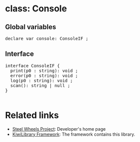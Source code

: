 # class: Console

## Global variables
<pre>
declare var console: ConsoleIF ;
</pre>

## Interface
<pre>
interface ConsoleIF {
  print(p0 : string): void ;
  error(p0 : string): void ;
  log(p0 : string): void ;
  scan(): string | null ;
}

</pre>

# Related links
* [Steel Wheels Project](https://gitlab.com/steewheels/project/-/blob/main/README.md): Developer's home page
* [KiwiLibrary Framework](https://gitlab.com/steewheels/kiwiscript/-/blob/main/KiwiLibrary/README.md): The framework contains this library.


